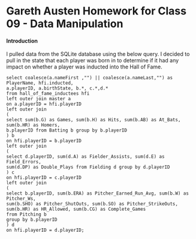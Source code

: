 # Gareth Austen Homework for Class 09 - Data Manipulation

#### Introduction
I pulled data from the SQLite database using the below query. I decided to pull in the 
state that each player was born in to determine if it had any impact on whether a player 
was inducted into the Hall of Fame. 

```
select coalesce(a.nameFirst ,"") || coalesce(a.nameLast,"") as PlayerName, hfi.inducted,
a.playerID, a.birthState, b.*, c.*,d.*
from hall_of_fame_inductees hfi
left outer join master a
on a.playerID = hfi.playerID
left outer join 
(
select sum(b.G) as Games, sum(b.H) as Hits, sum(b.AB) as At_Bats, sum(b.HR) as Homers,
b.playerID from Batting b group by b.playerID
) b
on hfi.playerID = b.playerID
left outer join 
(
select d.playerID, sum(d.A) as Fielder_Assists, sum(d.E) as Field_Errors, 
sum(d.DP) as Double_Plays from Fielding d group by d.playerID 
) c
on hfi.playerID = c.playerID
left outer join
(
select b.playerID, sum(b.ERA) as Pitcher_Earned_Run_Avg, sum(b.W) as Pitcher_Ws,
sum(b.SHO) as Pitcher_ShutOuts, sum(b.SO) as Pitcher_StrikeOuts,
sum(b.HR) as HR_Allowed, sum(b.CG) as Complete_Games 
from Pitching b 
group by b.playerID
) d 
on hfi.playerID = d.playerID;
```

